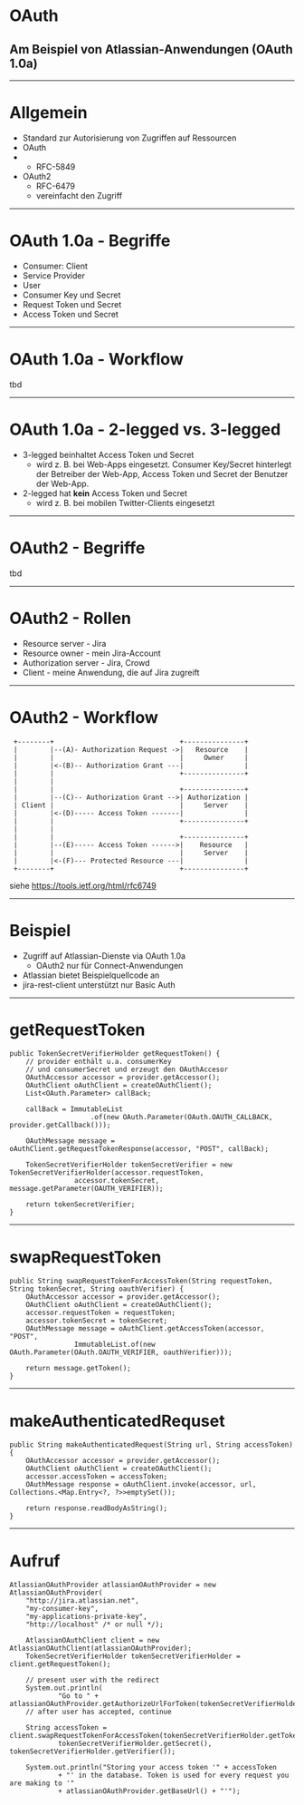 # OAuth
## Am Beispiel von Atlassian-Anwendungen (OAuth 1.0a)
---
# Allgemein
- Standard zur Autorisierung von Zugriffen auf Ressourcen
- OAuth
- 	- RFC-5849
- OAuth2
	- RFC-6479
	- vereinfacht den Zugriff
---
# OAuth 1.0a - Begriffe
- Consumer: Client
- Service Provider
- User
- Consumer Key und Secret
- Request Token und Secret
- Access Token und Secret
---

# OAuth 1.0a - Workflow
tbd

---
# OAuth 1.0a - 2-legged vs. 3-legged
- 3-legged beinhaltet Access Token und Secret
	- wird z. B. bei Web-Apps eingesetzt. Consumer Key/Secret hinterlegt der Betreiber der Web-App, Access Token und Secret der Benutzer der Web-App.
- 2-legged hat __kein__ Access Token und Secret
	- wird z. B. bei mobilen Twitter-Clients eingesetzt

---

# OAuth2 - Begriffe
tbd

---

# OAuth2 - Rollen
- Resource server - Jira
- Resource owner - mein Jira-Account
- Authorization server - Jira, Crowd
- Client - meine Anwendung, die auf Jira zugreift
---
# OAuth2 - Workflow

     +--------+                               +---------------+
     |        |--(A)- Authorization Request ->|   Resource    |
     |        |                               |     Owner     |
     |        |<-(B)-- Authorization Grant ---|               |
     |        |                               +---------------+
     |        |
     |        |                               +---------------+
     |        |--(C)-- Authorization Grant -->| Authorization |
     | Client |                               |     Server    |
     |        |<-(D)----- Access Token -------|               |
     |        |                               +---------------+
     |        |
     |        |                               +---------------+
     |        |--(E)----- Access Token ------>|    Resource   |
     |        |                               |     Server    |
     |        |<-(F)--- Protected Resource ---|               |
     +--------+                               +---------------+
siehe https://tools.ietf.org/html/rfc6749

---
# Beispiel
- Zugriff auf Atlassian-Dienste via OAuth 1.0a
	- OAuth2 nur für Connect-Anwendungen
- Atlassian bietet Beispielquellcode an
- jira-rest-client unterstützt nur Basic Auth

---
# getRequestToken

	public TokenSecretVerifierHolder getRequestToken() {
		// provider enthält u.a. consumerKey 
		// und consumerSecret und erzeugt den OAuthAccesor
		OAuthAccessor accessor = provider.getAccessor();
		OAuthClient oAuthClient = createOAuthClient();
		List<OAuth.Parameter> callBack;

		callBack = ImmutableList
            			.of(new OAuth.Parameter(OAuth.OAUTH_CALLBACK, provider.getCallback()));

		OAuthMessage message = oAuthClient.getRequestTokenResponse(accessor, "POST", callBack);

		TokenSecretVerifierHolder tokenSecretVerifier = new TokenSecretVerifierHolder(accessor.requestToken,
					accessor.tokenSecret, message.getParameter(OAUTH_VERIFIER));

		return tokenSecretVerifier;
	}
---

# swapRequestToken

	public String swapRequestTokenForAccessToken(String requestToken, String tokenSecret, String oauthVerifier) {
		OAuthAccessor accessor = provider.getAccessor();
		OAuthClient oAuthClient = createOAuthClient();
		accessor.requestToken = requestToken;
		accessor.tokenSecret = tokenSecret;
		OAuthMessage message = oAuthClient.getAccessToken(accessor, "POST",
					ImmutableList.of(new OAuth.Parameter(OAuth.OAUTH_VERIFIER, oauthVerifier)));

		return message.getToken();
	}
---

# makeAuthenticatedRequset

	public String makeAuthenticatedRequest(String url, String accessToken) {
		OAuthAccessor accessor = provider.getAccessor();
		OAuthClient oAuthClient = createOAuthClient();
		accessor.accessToken = accessToken;
		OAuthMessage response = oAuthClient.invoke(accessor, url, Collections.<Map.Entry<?, ?>>emptySet());

		return response.readBodyAsString();
	}
---

# Aufruf

	AtlassianOAuthProvider atlassianOAuthProvider = new AtlassianOAuthProvider(
    	"http://jira.atlassian.net",
		"my-consumer-key",
		"my-applications-private-key",
 		"http://localhost" /* or null */);

		AtlassianOAuthClient client = new AtlassianOAuthClient(atlassianOAuthProvider);
		TokenSecretVerifierHolder tokenSecretVerifierHolder = client.getRequestToken();

		// present user with the redirect
		System.out.println(
				"Go to " + atlassianOAuthProvider.getAuthorizeUrlForToken(tokenSecretVerifierHolder.getToken()));
		// after user has accepted, continue

		String accessToken = client.swapRequestTokenForAccessToken(tokenSecretVerifierHolder.getToken(),
				tokenSecretVerifierHolder.getSecret(), tokenSecretVerifierHolder.getVerifier());

		System.out.println("Storing your access token '" + accessToken
				+ "' in the database. Token is used for every request you are making to '"
				+ atlassianOAuthProvider.getBaseUrl() + "'");